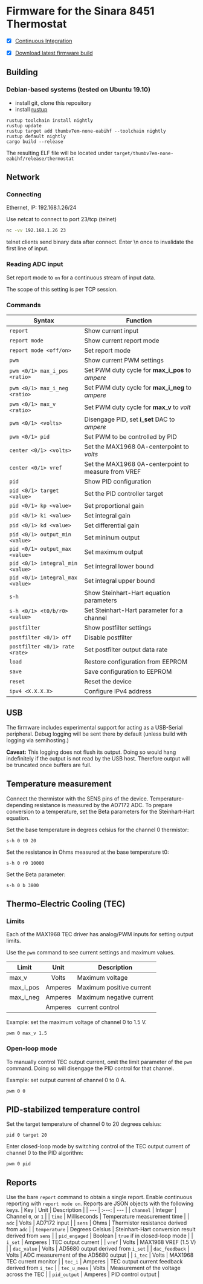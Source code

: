 # Firmware for the Sinara 8451 Thermostat

- [x] [Continuous Integration](https://nixbld.m-labs.hk/job/stm32/stm32/thermostat)
- [x] [Download latest firmware build](https://nixbld.m-labs.hk/job/stm32/stm32/thermostat/latest/download-by-type/file/binary-dist)


## Building

### Debian-based systems (tested on Ubuntu 19.10)

- install git, clone this repository
- install [rustup](https://rustup.rs/)

```shell
rustup toolchain install nightly
rustup update
rustup target add thumbv7em-none-eabihf --toolchain nightly
rustup default nightly
cargo build --release
```

The resulting ELF file will be located under `target/thumbv7em-none-eabihf/release/thermostat`


## Network

### Connecting

Ethernet, IP: 192.168.1.26/24

Use netcat to connect to port 23/tcp (telnet)
```sh
nc -vv 192.168.1.26 23
```

telnet clients send binary data after connect. Enter \n once to
invalidate the first line of input.


### Reading ADC input

Set report mode to `on` for a continuous stream of input data.

The scope of this setting is per TCP session.


### Commands

| Syntax                           | Function                                            |
| ---                              | ---                                                 |
| `report`                         | Show current input                                  |
| `report mode`                    | Show current report mode                            |
| `report mode <off/on>`           | Set report mode                                     |
| `pwm`                            | Show current PWM settings                           |
| `pwm <0/1> max_i_pos <ratio>`    | Set PWM duty cycle for **max_i_pos** to *ampere*    |
| `pwm <0/1> max_i_neg <ratio>`    | Set PWM duty cycle for **max_i_neg** to *ampere*    |
| `pwm <0/1> max_v <ratio>`        | Set PWM duty cycle for **max_v** to *volt*          |
| `pwm <0/1> <volts>`              | Disengage PID, set **i_set** DAC to *ampere*        |
| `pwm <0/1> pid`                  | Set PWM to be controlled by PID                     |
| `center <0/1> <volts>`           | Set the MAX1968 0A-centerpoint to *volts*           |
| `center <0/1> vref`              | Set the MAX1968 0A-centerpoint to measure from VREF |
| `pid`                            | Show PID configuration                              |
| `pid <0/1> target <value>`       | Set the PID controller target                       |
| `pid <0/1> kp <value>`           | Set proportional gain                               |
| `pid <0/1> ki <value>`           | Set integral gain                                   |
| `pid <0/1> kd <value>`           | Set differential gain                               |
| `pid <0/1> output_min <value>`   | Set mininum output                                  |
| `pid <0/1> output_max <value>`   | Set maximum output                                  |
| `pid <0/1> integral_min <value>` | Set integral lower bound                            |
| `pid <0/1> integral_max <value>` | Set integral upper bound                            |
| `s-h`                            | Show Steinhart-Hart equation parameters             |
| `s-h <0/1> <t0/b/r0> <value>`    | Set Steinhart-Hart parameter for a channel          |
| `postfilter`                     | Show postfilter settings                            |
| `postfilter <0/1> off`           | Disable postfilter                                  |
| `postfilter <0/1> rate <rate>`   | Set postfilter output data rate                     |
| `load`                           | Restore configuration from EEPROM                   |
| `save`                           | Save configuration to EEPROM                        |
| `reset`                          | Reset the device                                    |
| `ipv4 <X.X.X.X>`                 | Configure IPv4 address                              |


## USB

The firmware includes experimental support for acting as a USB-Serial
peripheral. Debug logging will be sent there by default (unless build
with logging via semihosting.)

**Caveat:** This logging does not flush its output. Doing so would
hang indefinitely if the output is not read by the USB host. Therefore
output will be truncated once buffers are full.


## Temperature measurement

Connect the thermistor with the SENS pins of the
device. Temperature-depending resistance is measured by the AD7172
ADC. To prepare conversion to a temperature, set the Beta parameters
for the Steinhart-Hart equation.

Set the base temperature in degrees celsius for the channel 0 thermistor:
```
s-h 0 t0 20
```

Set the resistance in Ohms measured at the base temperature t0:
```
s-h 0 r0 10000
```

Set the Beta parameter:
```
s-h 0 b 3800
```


## Thermo-Electric Cooling (TEC)

### Limits

Each of the MAX1968 TEC driver has analog/PWM inputs for setting
output limits.

Use the `pwm` command to see current settings and maximum values.

| Limit     | Unit    | Description              |
| ---       | :---:   | ---                      |
| max_v     | Volts   | Maximum voltage          |
| max_i_pos | Amperes | Maximum positive current |
| max_i_neg | Amperes | Maximum negative current |
|           | Amperes | current control          |

Example: set the maximum voltage of channel 0 to 1.5 V.
```
pwm 0 max_v 1.5
```

### Open-loop mode

To manually control TEC output current, omit the limit parameter of
the `pwm` command. Doing so will disengage the PID control for that
channel.

Example: set output current of channel 0 to 0 A.
```
pwm 0 0
```

## PID-stabilized temperature control

Set the target temperature of channel 0 to 20 degrees celsius:
```
pid 0 target 20
```

Enter closed-loop mode by switching control of the TEC output current
of channel 0 to the PID algorithm:
```
pwm 0 pid
```

## Reports

Use the bare `report` command to obtain a single report. Enable
continuous reporting with `report mode on`. Reports are JSON objects
with the following keys.
| Key            | Unit            | Description                                          |
| ---            | :---:           | ---                                                  |
| `channel`      | Integer         | Channel `0`, or `1`                                  |
| `time`         | Milliseconds    | Temperature measurement time                         |
| `adc`          | Volts           | AD7172 input                                         |
| `sens`         | Ohms            | Thermistor resistance derived from `adc`             |
| `temperature`  | Degrees Celsius | Steinhart-Hart conversion result derived from `sens` |
| `pid_engaged`  | Boolean         | `true` if in closed-loop mode                        |
| `i_set`        | Amperes         | TEC output current                                   |
| `vref`         | Volts           | MAX1968 VREF (1.5 V)                                 |
| `dac_value`    | Volts           | AD5680 output derived from `i_set`                   |
| `dac_feedback` | Volts           | ADC measurement of the AD5680 output                 |
| `i_tec`        | Volts           | MAX1968 TEC current monitor                          |
| `tec_i`        | Amperes         | TEC output current feedback derived from `i_tec`     |
| `tec_u_meas`   | Volts           | Measurement of the voltage across the TEC            |
| `pid_output`   | Amperes         | PID control output                                   |
